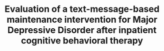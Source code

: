 --- 
abstract: '' 
authors: 
 - schlicker
 -  admin
 -  T Middendorf
 -  titzler
 -  M Berking
doi: '10.1016/j.jad.2017.10.047' 
featured: false 
publication: '*Journal of affective disorders*, 155' 
publication_short: '' 
publishDate: '2018-01-01' 
title: 'Evaluation of a text-message-based maintenance intervention for Major Depressive Disorder after inpatient cognitive behavioral therapy' 
url_code: '' 
url_dataset: '' 
url_pdf: '' 
url_poster: '' 
url_project: '' 
url_slides: '' 
url_source: '' 
url_video: '' 
---